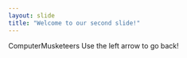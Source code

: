 ```yaml
---
layout: slide
title: "Welcome to our second slide!"
---
```

ComputerMusketeers
Use the left arrow to go back!
